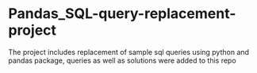 # Pandas_SQL-query-replacement-project
The project includes replacement of sample sql queries using python and pandas package, queries as well as solutions were added to this repo
